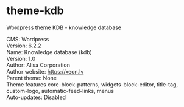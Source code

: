 # theme-kdb
Wordpress theme KDB - knowledge database

CMS: Wordpress  
Version:	6.2.2  
Name:	Knowledge database (kdb)  
Version:	1.0  
Author:	Alisa Corporation  
Author website:	https://xeon.lv  
Parent theme:	None  
Theme features	core-block-patterns, widgets-block-editor, title-tag, custom-logo, automatic-feed-links, menus  
Auto-updates:	Disabled  
